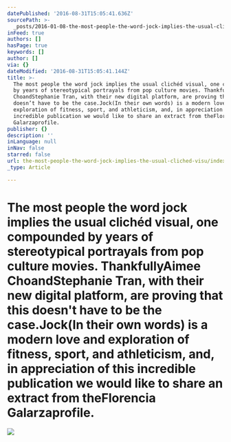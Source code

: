 ```yaml
---
datePublished: '2016-08-31T15:05:41.636Z'
sourcePath: >-
  _posts/2016-01-08-the-most-people-the-word-jock-implies-the-usual-cliched-visu.md
inFeed: true
authors: []
hasPage: true
keywords: []
author: []
via: {}
dateModified: '2016-08-31T15:05:41.144Z'
title: >-
  The most people the word jock implies the usual clichéd visual, one compounded
  by years of stereotypical portrayals from pop culture movies. ThankfullyAimee
  ChoandStephanie Tran, with their new digital platform, are proving that this
  doesn’t have to be the case.Jock(In their own words) is a modern love and
  exploration of fitness, sport, and athleticism, and, in appreciation of this
  incredible publication we would like to share an extract from theFlorencia
  Galarzaprofile.
publisher: {}
description: ''
inLanguage: null
inNav: false
starred: false
url: the-most-people-the-word-jock-implies-the-usual-cliched-visu/index.html
_type: Article

---
```

# The most people the word jock implies the usual clichéd visual, one compounded by years of stereotypical portrayals from pop culture movies. Thankfully**Aimee Cho**and**Stephanie Tran**, with their new digital platform, are proving that this doesn't have to be the case.**Jock**(In their own words) is a modern love and exploration of fitness, sport, and athleticism, and, in appreciation of this incredible publication we would like to share an extract from the**Florencia Galarza**profile.
![](https://s3-us-west-2.amazonaws.com/the-grid-img/p/70e631f8d97d9f5142f98d1cdc2089676f3574a7.jpg)